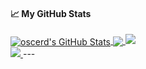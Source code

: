 #### &#x1f4c8; My GitHub Stats

<a href="https://oscerd.github.io">
  <img align="center" src="https://github-readme-stats.vercel.app/api?username=oscerd&show_icons=true&line_height=33&count_private=true&theme=dark" alt="oscerd's GitHub Stats" />
</a>

<a href="https://oscerd.github.io">
  <img align="center" src="https://github-readme-stats.vercel.app/api/top-langs/?username=oscerd&&hide=cmake&langs_count=4&line_height=35&theme=dark" />
</a>

<a href="https://oscerd.github.io">
  <img src="https://github-readme-streak-stats.herokuapp.com/?user=oscerd&theme=dark" />
</a>
<br/>
<a href="https://twitter.com/oscerd2">
  <img src="https://img.shields.io/twitter/follow/oscerd2?style=for-the-badge&logo=twitter&&labelColor=1f1f1f&color=5fffaf" />
</a>
---
